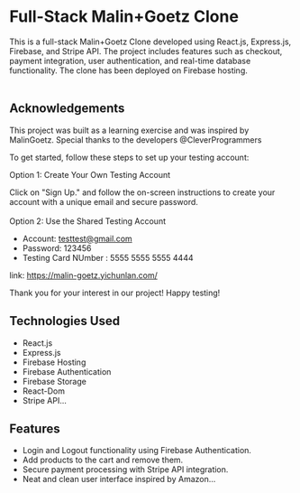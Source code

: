 # Full-Stack Malin+Goetz Clone
This is a full-stack Malin+Goetz Clone developed using React.js, Express.js, Firebase, and Stripe API. 
The project includes features such as checkout, payment integration, user authentication, and real-time database functionality. 
The clone has been deployed on Firebase hosting. <br/><br/>


## Acknowledgements
This project was built as a learning exercise and was inspired by MalinGoetz. 
Special thanks to the developers @CleverProgrammers


To get started, follow these steps to set up your testing account:

Option 1: Create Your Own Testing Account

Click on "Sign Up." and follow the on-screen instructions to create your account with a unique email and secure password. <br/><br/>
Option 2: Use the Shared Testing Account 

* Account: testtest@gmail.com <br/>
* Password: 123456
* Testing Card NUmber : 5555 5555 5555 4444

link: https://malin-goetz.yichunlan.com/

Thank you for your interest in our project! Happy testing!


## Technologies Used
* React.js
* Express.js
* Firebase Hosting
* Firebase Authentication
* Firebase Storage
* React-Dom
* Stripe API...

## Features
* Login and Logout functionality using Firebase Authentication.
* Add products to the cart and remove them.
* Secure payment processing with Stripe API integration.
* Neat and clean user interface inspired by Amazon...


